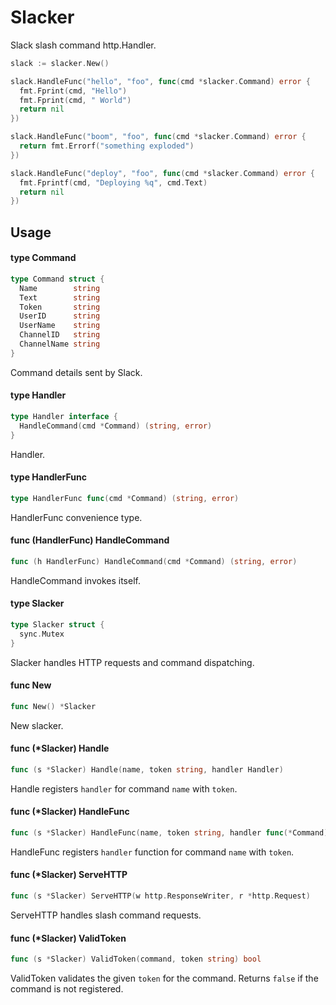 
# Slacker

 Slack slash command http.Handler.

```go
slack := slacker.New()

slack.HandleFunc("hello", "foo", func(cmd *slacker.Command) error {
  fmt.Fprint(cmd, "Hello")
  fmt.Fprint(cmd, " World")
  return nil
})

slack.HandleFunc("boom", "foo", func(cmd *slacker.Command) error {
  return fmt.Errorf("something exploded")
})

slack.HandleFunc("deploy", "foo", func(cmd *slacker.Command) error {
  fmt.Fprintf(cmd, "Deploying %q", cmd.Text)
  return nil
})
```

## Usage

#### type Command

```go
type Command struct {
  Name        string
  Text        string
  Token       string
  UserID      string
  UserName    string
  ChannelID   string
  ChannelName string
}
```

Command details sent by Slack.

#### type Handler

```go
type Handler interface {
  HandleCommand(cmd *Command) (string, error)
}
```

Handler.

#### type HandlerFunc

```go
type HandlerFunc func(cmd *Command) (string, error)
```

HandlerFunc convenience type.

#### func (HandlerFunc) HandleCommand

```go
func (h HandlerFunc) HandleCommand(cmd *Command) (string, error)
```
HandleCommand invokes itself.

#### type Slacker

```go
type Slacker struct {
  sync.Mutex
}
```

Slacker handles HTTP requests and command dispatching.

#### func  New

```go
func New() *Slacker
```
New slacker.

#### func (*Slacker) Handle

```go
func (s *Slacker) Handle(name, token string, handler Handler)
```
Handle registers `handler` for command `name` with `token`.

#### func (*Slacker) HandleFunc

```go
func (s *Slacker) HandleFunc(name, token string, handler func(*Command) (string, error))
```
HandleFunc registers `handler` function for command `name` with `token`.

#### func (*Slacker) ServeHTTP

```go
func (s *Slacker) ServeHTTP(w http.ResponseWriter, r *http.Request)
```
ServeHTTP handles slash command requests.

#### func (*Slacker) ValidToken

```go
func (s *Slacker) ValidToken(command, token string) bool
```
ValidToken validates the given `token` for the command. Returns `false` if the command is not registered.
